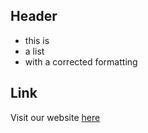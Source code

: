 <!-- Markdown - Easy -->

## Header

- this is
- a list
- with a corrected formatting

## Link

Visit our website [here](https://forkcommitmerge.io)
